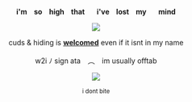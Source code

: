 
<p align="center" dir="auto"> 
<b>i'm⠀ so⠀ high⠀ that⠀⠀ i've⠀ lost⠀ my⠀ ⠀mind </b>
</p>
<p align="center" dir="auto"><a target="_blank" rel="noopener noreferrer nofollow" href=><img src="https://64.media.tumblr.com/291e2c0e65ff5901348f3f33bc93dce3/42a5bb82a108d0f7-3c/s400x600/bb3b65c8b21c91863aed1c61d5865fb5425b0f8a.gifv" style="max-width: 100%;"></a>
</p>
<p align="center" dir="auto"> 
cuds & hiding is <b><ins>welcomed</ins></b> even if it isnt in my name </br>
⠀<br/>
w2i ﾉ sign ata ⠀︵⠀ im usually offtab <br/>
</p>
<p align="center" dir="auto">
<img src="https://spotify-github-profile.kittinanx.com/api/view?uid=3144t4e3cclfn2vqfpxbzp5hkqga&cover_image=true&theme=natemoo-re&show_offline=false&background_color=121212&interchange=false&bar_color=334833&bar_color_cover=false)](https://github.com/kittinan/spotify-github-profile)" style="max-width: 100%;"></a>
<p align="center" dir="auto"> 
<sub>i dont bite</sub>
</p>
